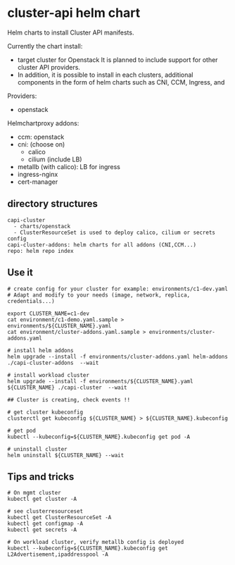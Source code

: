 # cluster-api helm chart

Helm charts to install Cluster API manifests.

Currently the chart install:
- target cluster for Openstack
It is planned to include support for other cluster API providers.
- In addition, it is possible to install in each clusters, additional components in the form
 of helm charts such as CNI, CCM, Ingress, and

Providers:
  - openstack

Helmchartproxy addons:
  - ccm: openstack
  - cni: (choose on)
    - calico
    - cilium (include LB)
  - metallb (with calico): LB for ingress
  - ingress-nginx
  - cert-manager


## directory structures

```
capi-cluster
  - charts/openstack
  - ClusterResourceSet is used to deploy calico, cilium or secrets config
capi-cluster-addons: helm charts for all addons (CNI,CCM...)
repo: helm repo index
```

## Use it

```
# create config for your cluster for example: environments/c1-dev.yaml
# Adapt and modify to your needs (image, network, replica, credentials...)

export CLUSTER_NAME=c1-dev
cat environment/c1-demo.yaml.sample > environments/${CLUSTER_NAME}.yaml
cat environment/cluster-addons.yaml.sample > environments/cluster-addons.yaml

# install helm addons
helm upgrade --install -f environments/cluster-addons.yaml helm-addons ./capi-cluster-addons  --wait

# install workload cluster
helm upgrade --install -f environments/${CLUSTER_NAME}.yaml ${CLUSTER_NAME} ./capi-cluster  --wait

## Cluster is creating, check events !!

# get cluster kubeconfig
clusterctl get kubeconfig ${CLUSTER_NAME} > ${CLUSTER_NAME}.kubeconfig

# get pod
kubectl --kubeconfig=${CLUSTER_NAME}.kubeconfig get pod -A

# uninstall cluster
helm uninstall ${CLUSTER_NAME} --wait
```


## Tips and tricks

```
# On mgmt cluster
kubectl get cluster -A

# see clusterresourceset
kubectl get ClusterResourceSet -A
kubectl get configmap -A
kubectl get secrets -A

# On workload cluster, verify metallb config is deployed
kubectl --kubeconfig=${CLUSTER_NAME}.kubeconfig get L2Advertisement,ipaddresspool -A
```
